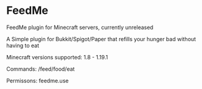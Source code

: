 # FeedMe
FeedMe plugin for Minecraft servers, currently unreleased

A Simple plugin for Bukkit/Spigot/Paper that refills your hunger bad without having to eat

Minecraft versions supported: 1.8 - 1.19.1

Commands: /feed/food/eat

Permissons: feedme.use
